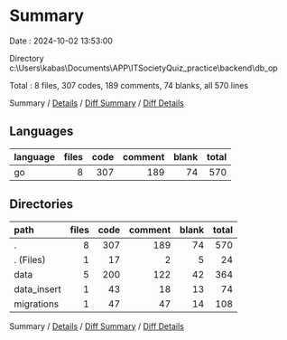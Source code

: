 # Summary

Date : 2024-10-02 13:53:00

Directory c:\\Users\\kabas\\Documents\\APP\\ITSocietyQuiz_practice\\backend\\db_op

Total : 8 files,  307 codes, 189 comments, 74 blanks, all 570 lines

Summary / [Details](details.md) / [Diff Summary](diff.md) / [Diff Details](diff-details.md)

## Languages
| language | files | code | comment | blank | total |
| :--- | ---: | ---: | ---: | ---: | ---: |
| go | 8 | 307 | 189 | 74 | 570 |

## Directories
| path | files | code | comment | blank | total |
| :--- | ---: | ---: | ---: | ---: | ---: |
| . | 8 | 307 | 189 | 74 | 570 |
| . (Files) | 1 | 17 | 2 | 5 | 24 |
| data | 5 | 200 | 122 | 42 | 364 |
| data_insert | 1 | 43 | 18 | 13 | 74 |
| migrations | 1 | 47 | 47 | 14 | 108 |

Summary / [Details](details.md) / [Diff Summary](diff.md) / [Diff Details](diff-details.md)